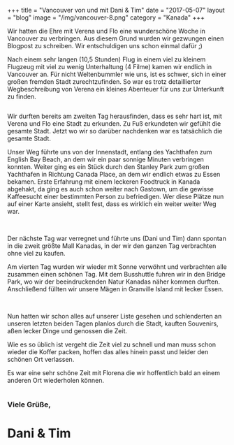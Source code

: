 +++
title = "Vancouver von und mit Dani & Tim"
date = "2017-05-07"
layout = "blog"
image = "/img/vancouver-8.png"
category = "Kanada"
+++

Wir hatten die Ehre mit Verena und Flo eine wunderschöne Woche in Vancouver zu verbringen. Aus diesem Grund wurden wir gezwungen einen Blogpost zu schreiben. Wir entschuldigen uns schon einmal dafür ;)

<!--more-->

Nach einem sehr langen (10,5 Stunden) Flug in einem viel zu kleinem Flugzeug mit viel zu wenig Unterhaltung (4 Filme) kamen wir endlich in Vancouver an. Für nicht Weltenbummler wie uns, ist es schwer, sich in einer großen fremden Stadt zurechtzufinden. So war es trotz detaillierter Wegbeschreibung von Verena ein kleines Abenteuer für uns zur Unterkunft zu finden. 

<img class="blog-post-img-single" src="/img/vancouver-2.png" alt="">


Wir durften bereits am zweiten Tag herausfinden, dass es sehr hart ist, mit Verena und Flo eine Stadt zu erkunden. Zu Fuß erkundeten wir gefühlt die gesamte Stadt. Jetzt wo wir so darüber nachdenken war es tatsächlich die gesamte Stadt. 

Unser Weg führte uns von der Innenstadt, entlang des Yachthafen zum English Bay Beach, an dem wir ein paar sonnige Minuten verbringen konnten. Weiter ging es ein Stück durch den Stanley Park zum großen Yachthafen in Richtung Canada Place, an dem wir endlich etwas zu Essen bekamen. Erste Erfahrung mit einem leckeren Foodtruck in Kanada abgehakt, da ging es auch schon weiter nach Gastown, um die gewisse Kaffeesucht einer bestimmten Person zu befriedigen. Wer diese Plätze nun auf einer Karte ansieht, stellt fest, dass es wirklich ein weiter weiter Weg war. 

<div class="blog-post-gallery">
<img src="/img/vancouver-4.png" alt="">
<img src="/img/vancouver-5.png" alt="">
<img src="/img/vancouver-3.png" alt="">
</div>

Der nächste Tag war verregnet und führte uns (Dani und Tim) dann spontan in die zweit größte Mall Kanadas, in der wir den ganzen Tag verbrachten ohne viel zu kaufen.

Am vierten Tag wurden wir wieder mit Sonne verwöhnt und verbrachten alle zusammen einen schönen Tag. Mit dem Busshuttle fuhren wir in den Bridge Park, wo wir der beeindruckenden Natur Kanadas näher kommen durften. Anschließend füllten wir unsere Mägen in Granville Island mit lecker Essen.

<div class="blog-post-gallery">
<img src="/img/vancouver-6.png" alt="">
<img src="/img/vancouver-7.png" alt="">
<img src="/img/vancouver-8.png" alt="">
</div>

Nun hatten wir schon alles auf unserer Liste gesehen und schlenderten an unseren letzten beiden Tagen planlos durch die Stadt, kauften Souvenirs, aßen lecker Dinge und genossen die Zeit. 

Wie es so üblich ist vergeht die Zeit viel zu schnell und man muss schon wieder die Koffer packen, hoffen das alles hinein passt und leider den schönen Ort verlassen. 

Es war eine sehr schöne Zeit mit Florena die wir hoffentlich bald an einem anderen Ort wiederholen können. 

<img class="blog-post-img-single" src="/img/vancouver-1.png" alt="">

### Viele Grüße, 

<h1 class="signature">Dani & Tim</h1>

